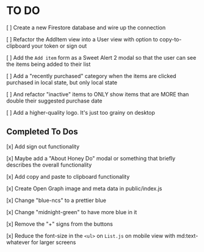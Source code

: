 # TO DO

[ ] Create a new Firestore database and wire up the connection

[ ] Refactor the AddItem view into a User view with option to copy-to-clipboard your token or sign out

[ ] Add the `Add item` form as a Sweet Alert 2 modal so that the user can see the items being added to their list

[ ] Add a "recently purchased" category when the items are clicked purchased in local state, but only local state

[ ] And refactor "inactive" items to ONLY show items that are MORE than double their suggested purchase date

[ ] Add a higher-quality logo. It's just too grainy on desktop

## Completed To Dos

[x] Add sign out functionality

[x] Maybe add a "About Honey Do" modal or something that briefly describes the overall functionality

[x] Add copy and paste to clipboard functionality

[x] Create Open Graph image and meta data in public/index.js

[x] Change "blue-ncs" to a prettier blue

[x] Change "midnight-green" to have more blue in it

[x] Remove the "+" signs from the buttons

[x] Reduce the font-size in the `<ul>` on `List.js` on mobile view with md:text-whatever for larger screens
